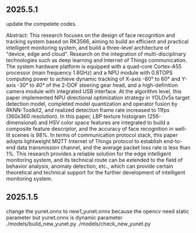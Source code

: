 ## 2025.5.1
update the compelete codes.

Abstract: This research focuses on the design of face recognition and tracking system based on RK3566, aiming to build an efficient and practical intelligent monitoring system, and build a three-level architecture of "device, edge and cloud". Research on the integration of multi-disciplinary technologies such as deep learning and Internet of Things communication. The system hardware platform is equipped with a quad-core Cortex-A55 processor (main frequency 1.8GHz) and a NPU module with 0.8TOPS computing power to achieve dynamic tracking of X-axis -60° to 60° and Y-axis -30° to 40° of the 2-DOF steering gear head, and a high-definition camera module with integrated USB interface. At the algorithm level, this paper implemented NPU directional optimization strategy in YOLOv5s target detection model, completed model quantization and operator fusion by RKNN-Toolkit2, and realized detection frame rate increased to 11fps (360x360 resolution). In this paper, LBP texture histogram (256-dimensional) and HSV color space features are integrated to build a composite feature descriptor, and the accuracy of face recognition in well-lit scenes is 98%. In terms of communication protocol stack, this paper adopts lightweight MQTT Internet of Things protocol to establish end-to-end data transmission channel, and the average packet loss rate is less than 1%.
This research provides a reliable solution for the edge intelligent monitoring system, and its technical route can be extended to the field of behavior analysis, anomaly detection, etc., which can provide certain theoretical and technical support for the further development of intelligent monitoring system.





## 2025.1.5
change the yunet.onnx to new1_yunet.onnx
because the opencv need static parameter but yunet.onnx is dynamic parameter
./models/build_new_yunet.py 
./models/check_new_yunet.py 
